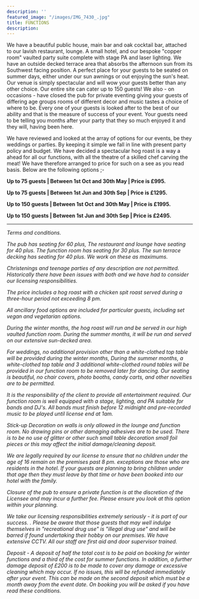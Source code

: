 ```yaml
---
description: ''
featured_image: "/images/IMG_7430_.jpg"
title: FUNCTIONS
description:
---
```


We have a beautiful public house, main bar and oak cocktail bar, attached to our lavish restaurant, lounge. A small hotel, and our bespoke "copper room" vaulted party suite complete with stage PA and laser lighting.    We have an outside decked terrace area that absorbs the afternoon sun from its Southwest facing position.  A perfect place for your guests to be seated on summer days, either under our sun awnings or out enjoying the sun's heat.  Our venue is simply spectacular and will wow your guests better than any other choice. Our entire site can cater up to 150 guests!  We also - on occasions - have closed the pub for private eventing giving your guests of differing age groups rooms of different decor and music tastes a choice of where to be.  Every one of your guests is looked after to the best of our ability and that is the measure of success of your event.  Your guests need to be telling you months after your party that they so much enjoyed it and they will, having been here.  

We have reviewed and looked at the array of options for our events, be they weddings or parties.  By keeping it simple we fall in line with present party policy and budget.   We have decided a spectacular hog roast is a way a ahead for all our functions,  with all the theatre of a skilled chef carving the meat!  We have therefore arranged to price for such on a see as you read basis. Below are the following options ;- 
 
**Up to 75 guests | Between 1st Oct and 30th May | Price is £995.**

**Up to 75 guests | Between 1st Jun and 30th Sep | Price is £1295.**

**Up to 150 guests | Between 1st Oct and 30th May | Price is £1995.**

**Up to 150 guests | Between 1st Jun and 30th Sep | Price is £2495.**


---
_Terms and conditions._  

_The pub has seating for 60 plus,  The restaurant and lounge have seating for 40 plus.  The function room has seating for 30 plus. The sun terrace decking has seating for 40 plus. We work on these as maximums._

_Christenings and teenage parties of any description are not permitted.  Historically there have been issues with both and we have had to consider our licensing responsibilities._

_The price includes a hog roast with a chicken spit roast served during a three-hour period not exceeding 8 pm._

_All ancillary food options are included for particular guests, including set vegan and vegetarian options._

_During the winter months, the hog roast will run and be served in our high vaulted function room.  During the summer months, it will be run and served on our extensive sun-decked area._

_For weddings, no additional provision other than a white-clothed top table will be provided during the winter months, During the summer months, a white-clothed top table and 3 additional white-clothed round tables will be provided in our function room to be removed later for dancing.  Our seating is beautiful, no chair covers,  photo booths, candy carts, and other novelties are to be permitted._

_It is the responsibility of the client to provide all entertainment required.  Our function room is well equipped with a stage, lighting, and PA suitable for bands and DJ's.  All bands must finish before 12 midnight and pre-recorded music to be played until license end at 1am._

_Stick-up Decoration on walls is only allowed in the lounge and function room.  No drawing pins or other damaging adhesives are to be used.  There is to be no use of glitter or other such small table decoration small foil pieces or this may affect the initial damage/cleaning deposit._

_We are legally required by our license to ensure that no children under the age of 16 remain on the premises past 8 pm. exceptions are those who are residents in the hotel.  If your guests are planning to bring children under that age then they must leave by that time or have been booked into our hotel with the family._

_Closure of the pub to ensure a private function is at the discretion of the Licensee and may incur a further fee. Please ensure you look at this option within your planning._

_We take our licensing responsibilities extremely seriously - it is part of our success. .  Please be aware that those guests that may well indulge themselves in "recreational drug use" is "illegal drug use" and will be barred if found undertaking their hobby on our premises.  We have extensive CCTV.  All our staff are first aid and door supervisor trained._

_Deposit -  A deposit of half the total cost is to be paid on booking for winter functions and a third of the cost for summer functions.  In addition, a further damage deposit of £200 is to be made to cover any damage or excessive cleaning which may occur.   If no issues, this will be refunded immediately after your event.   This can be made on the second deposit which must be a month away from the event date. On booking you will be asked if you have read these conditions._
